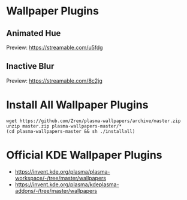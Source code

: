 # Wallpaper Plugins

## Animated Hue

Preview: https://streamable.com/u5fdg

## Inactive Blur

Preview: https://streamable.com/8c2jg


# Install All Wallpaper Plugins

```
wget https://github.com/Zren/plasma-wallpapers/archive/master.zip
unzip master.zip plasma-wallpapers-master/*
(cd plasma-wallpapers-master && sh ./installall)
```

# Official KDE Wallpaper Plugins

* https://invent.kde.org/plasma/plasma-workspace/-/tree/master/wallpapers
* https://invent.kde.org/plasma/kdeplasma-addons/-/tree/master/wallpapers
